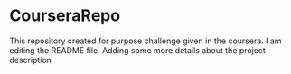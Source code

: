 # CourseraRepo
This repository created for purpose challenge given in the coursera.
I am editing the README file. Adding some more details about the project description
